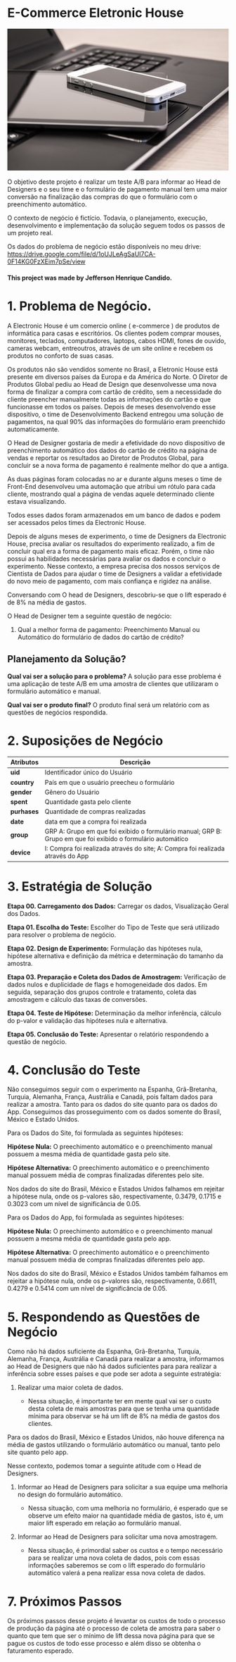 # E-Commerce Eletronic House

<img src="https://github.com/jefferson-datascience/project_eletronic_house/blob/main/images/logo_eletronic_house.jpg" alt="logo" style="zoom:80%;" />

O objetivo deste projeto é realizar um teste A/B para informar ao Head de Designers e o seu time e o formulário de pagamento manual tem uma maior conversão na finalização das compras do que o formulário com o preenchimento automático.

O contexto de negócio é fictício. Todavia, o planejamento, execução, desenvolvimento e implementação da solução seguem todos os passos de um projeto real.

Os dados do problema de negócio estão disponíveis no meu drive: https://drive.google.com/file/d/1oUJLeAgSaUI7CA-0F14KG0FzXEim7pSe/view

#### This project was made by Jefferson Henrique Candido.

# 1. Problema de Negócio.

  A Electronic House é um comercio online ( e-commerce ) de produtos de informática para casas e escritórios. Os clientes podem comprar mouses, monitores, teclados, computadores, laptops, cabos HDMI, fones de ouvido, cameras webcam, entreoutros, através de um site online e recebem os produtos no conforto de suas casas.

Os produtos não são vendidos somente no Brasil, a Eletronic House está presente em diversos países da Europa e da América do Norte. O Diretor de Produtos Global pediu ao Head de Design que desenvolvesse uma nova forma de finalizar a compra com cartão de crédito, sem a necessidade do cliente preencher manualmente todas as informações do cartão e que funcionasse em todos os países. Depois de meses desenvolvendo esse dispositivo, o time de Desenvolvimento Backend entregou uma solução de pagamentos, na qual 90% das informações do formulário eram preenchido automaticamente.

O Head de Designer gostaria de medir a efetividade do novo dispositivo de preenchimento automático dos dados do cartão de crédito na página de vendas e reportar os resultados ao Diretor de Produtos Global, para concluir se a nova forma de pagamento é realmente melhor do que a antiga.

As duas páginas foram colocadas no ar e durante alguns meses o time de Front-End desenvolveu uma automação que atribui um rótulo para cada cliente, mostrando qual a página de vendas aquele determinado cliente estava visualizando.

Todos esses dados foram armazenados em um banco de dados e podem ser acessados pelos times da Electronic House.

Depois de alguns meses de experimento, o time de Designers da Electronic House, precisa avaliar os resultados do experimento realizado, a fim de concluir qual era a forma de pagamento mais eficaz. Porém, o time não possui as habilidades necessárias para avaliar os dados e concluir o experimento. Nesse contexto, a empresa precisa dos nossos serviços de Cientista de Dados para ajudar o time de Designers a validar a efetividade do novo meio de pagamento, com mais confiança e rigidez na análise.

Conversando com O head de Designers, descobriu-se que o lift esperado é de 8% na média de gastos.

O Head de Designer tem a seguinte questão de negócio:
 
 1. Qual a melhor forma de pagamento: Preenchimento Manual ou Automático do formulário de dados do cartão de crédito?
 
 ## Planejamento da Solução?
 
**Qual vai ser a solução para o problema?** A solução para esse problema é uma aplicação de teste A/B em uma amostra de clientes que utilizaram o formulário automático e manual.
 
**Qual vai ser o produto final?** O produto final será um relatório com as questões de negócios respondida.

# 2. Suposições de Negócio

|   Atributos   |                                                        Descrição                                             |
|---------------|--------------------------------------------------------------------------------------------------------------|
|    **uid**    |                                            Identificador único do Usuário                                    |
|  **country**  |                                     País em que o usuário preecheu o formulário                              |
|   **gender**  |                                                Gênero do Usuário                                             |
|   **spent**   |                                          Quantidade gasta pelo cliente                                       |
|  **purhases** |                                         Quantidade de compras realizadas                                     |
|    **date**   |                                         data em que a compra foi realizada                                   |
|   **group**   | GRP A: Grupo em que foi exibido o formulário manual; GRP B: Grupo em que foi exibido o formulário automático |
|   **device**  |                I: Compra foi realizada através do site; A: Compra foi realizada através do App               | 


# 3. Estratégia de Solução

**Etapa 00. Carregamento dos Dados:** Carregar os dados, Visualização Geral dos Dados.

**Etapa 01. Escolha do Teste:** Escolher do Tipo de Teste que será utilizado para resolver o problema de negócio.

**Etapa 02. Design de Experimento:** Formulação das hipóteses nula, hipótese alternativa e definição da métrica e determinação do tamanho da amostra.

**Etapa 03. Preparação e Coleta dos Dados de Amostragem:** Verificação de dados nulos e duplicidade de flags e homogeneidade dos dados. Em  seguida, separação dos grupos controle e tratamento, coleta das amostragem e cálculo das taxas de conversões.

**Etapa 04. Teste de Hipótese:** Determinação da melhor inferência, cálculo do p-valor e validação das hipóteses nula e alternativa.

**Etapa 05. Conclusão do Teste:** Apresentar o relatório respondendo a questão de negócio.

# 4. Conclusão do Teste

Não conseguimos seguir com o experimento na Espanha, Grã-Bretanha, Turquia, Alemanha, França, Austrália e Canadá, pois faltam dados para realizar a amostra. Tanto para os dados do site quanto para os dados do App. Conseguimos das prosseguimento com os dados somente do Brasil, México e Estado Unidos.

Para os Dados do Site, foi formulada as seguintes hipóteses:

**Hipótese Nula:** O preechimento automático e o preenchimento manual possuem a mesma média de quantidade gasta pelo site.

**Hipótese Alternativa:** O preechimento automático e o preenchimento manual possuem média de compras finalizadas diferentes pelo site.

Nos dados do site do Brasil, México e Estados Unidos falhamos em rejeitar a hipótese nula, onde os p-valores são, respectivamente, 0.3479, 0.1715 e 0.3023 com um nível de significância de 0.05. 

Para os Dados do App, foi formulada as seguintes hipóteses:

**Hipótese Nula:** O preechimento automático e o preenchimento manual possuem a mesma média de quantidade gasta pelo app.

**Hipótese Alternativa:** O preechimento automático e o preenchimento manual possuem média de compras finalizadas diferentes pelo app.

Nos dados do site do Brasil, México e Estados Unidos também falhamos em rejeitar a hipótese nula, onde os p-valores são, respectivamente, 0.6611, 0.4279 e 0.5414 com um nível de significância de 0.05. 


# 5. Respondendo as Questões de Negócio

Como não há dados suficiente da Espanha, Grã-Bretanha, Turquia, Alemanha, França, Austrália e Canadá para realizar a amostra, informamos ao Head de Designers que não há dados suficientes para para realizar a inferência sobre esses países e que pode ser adota a seguinte estratégia:

1. Realizar uma maior coleta de dados. 
    
    - Nessa situação, é importante ter em mente qual vai ser o custo desta coleta de mais amostras para que se tenha uma quantidade mínima para observar se há um lift de 8% na média de gastos dos clientes.

Para os dados do Brasil, México e Estados Unidos, não houve diferença na média de gastos utilizando o formulário automático ou manual, tanto pelo site quanto pelo app.

Nesse contexto, podemos tomar a seguinte atitude com o Head de Designers.

1. Informar ao Head de Designers para solicitar a sua equipe uma melhoria no design do formulário automático.

    - Nessa situação, com uma melhoria no formulário, é esperado que se observe um efeito maior na quantidade média de gastos, isto é, um maior lift esperado em relação ao formulário manual.
    
    
2. Informar ao Head de Designers para solicitar uma nova amostragem.
    
    - Nessa situação, é primordial saber os custos e o tempo necessário para se realizar uma nova coleta de dados, pois com essas informações saberemos se com o lift esperado do formulário automático valerá a pena realizar essa nova coleta de dados.

# 7. Próximos Passos

  Os próximos passos desse projeto é levantar os custos de todo o processo de produção da página até o processo de coleta de amostra para saber o quanto que tem que ser o mínimo de lift dessa nova página para que se pague os custos de todo esse processo e além disso se obtenha o faturamento esperado.
